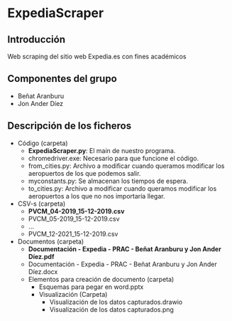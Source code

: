 # ExpediaScraper

## Introducción
Web scraping del sitio web Expedia.es con fines académicos

## Componentes del grupo
- Beñat Aranburu
- Jon Ander Díez

## Descripción de los ficheros
- Código (carpeta)
  - **ExpediaScraper.py**: El main de nuestro programa.
  - chromedriver.exe: Necesario para que funcione el código.
  - from_cities.py: Archivo a modificar cuando queramos modificar los aeropuertos de los que podemos salir.
  - myconstants.py: Se almacenan los tiempos de espera.
  - to_cities.py:  Archivo a modificar cuando queramos modificar los aeropuertos a los que no nos importaría llegar.
- CSV-s (carpeta)
  - **PVCM_04-2019_15-12-2019.csv**
  - PVCM_05-2019_15-12-2019.csv
  - ...
  - PVCM_12-2021_15-12-2019.csv
- Documentos (carpeta)
  - **Documentación - Expedia - PRAC - Beñat Aranburu y Jon Ander Díez.pdf**
  - Documentación - Expedia - PRAC - Beñat Aranburu y Jon Ander Díez.docx
  - Elementos para creación de documento (carpeta)
    - Esquemas para pegar en word.pptx
    - Visualización (Carpeta)
      - Visualización de los datos capturados.drawio
      - Visualización de los datos capturados.png
